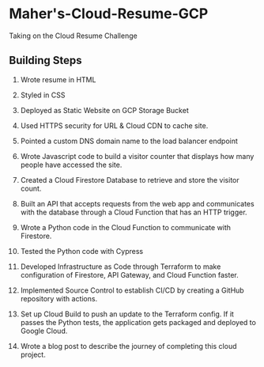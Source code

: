 # Maher's-Cloud-Resume-GCP 
Taking on the Cloud Resume Challenge

## Building Steps
1. Wrote resume in HTML

2. Styled in CSS

3. Deployed as Static Website on GCP Storage Bucket

4. Used HTTPS security for URL & Cloud CDN to cache site.

5. Pointed a custom DNS domain name to the load balancer endpoint

6. Wrote Javascript code to build a visitor counter that displays how many people have accessed the site.

7. Created a Cloud Firestore Database to retrieve and store the visitor count.

8. Built an API that accepts requests from the web app and communicates with the database through a Cloud Function that has an HTTP trigger.

9. Wrote a Python code in the Cloud Function to communicate with Firestore.

10. Tested the Python code with Cypress

11. Developed Infrastructure as Code through Terraform to make configuration of Firestore, API Gateway, and Cloud Function faster.

12. Implemented Source Control to establish CI/CD by creating a GitHub repository with actions.


13. Set up Cloud Build to push an update to the Terraform config. If it passes the Python tests, the application gets packaged and deployed to Google Cloud.

14. Wrote a blog post to describe the journey of completing this cloud project. 